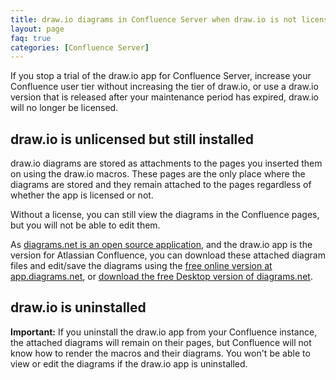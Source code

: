 ```yaml
---
title: draw.io diagrams in Confluence Server when draw.io is not licensed
layout: page
faq: true
categories: [Confluence Server]
---
```


If you stop a trial of the draw.io app for Confluence Server, increase your Confluence user tier without increasing the tier of draw.io, or use a draw.io version that is released after your maintenance period has expired, draw.io will no longer be licensed.

## draw.io is unlicensed but still installed
draw.io diagrams are stored as attachments to the pages you inserted them on using the draw.io macros. These pages are the only place where the diagrams are stored and they remain attached to the pages regardless of whether the app is licensed or not.

Without a license, you can still view the diagrams in the Confluence pages, but you will not be able to edit them.

As [diagrams.net is an open source application](https://github.com/jgraph/drawio), and the draw.io app is the version for Atlassian Confluence, you can download these attached diagram files and edit/save the diagrams using the [free online version at app.diagrams.net](http://app.diagrams.net), or [download the free Desktop version of diagrams.net](http://get.diagrams.net).

## draw.io is uninstalled

**Important:** If you uninstall the draw.io app from your Confluence instance, the attached diagrams will remain on their pages, but Confluence will not know how to render the macros and their diagrams. You won't be able to view or edit the diagrams if the draw.io app is uninstalled.
